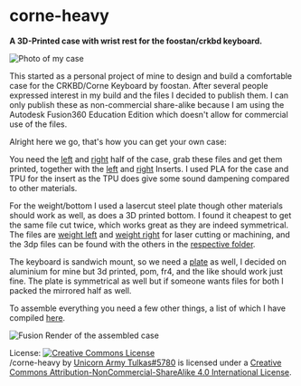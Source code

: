 # corne-heavy
<b> A 3D-Printed case with wrist rest for the foostan/crkbd keyboard. </b>

![Photo of my case](https://github.com/Unicorn-Tulkas/corne-heavy/blob/main/images/top%20down.jpg)

This started as a personal project of mine to design and build a comfortable case for the CRKBD/Corne Keyboard by foostan. After several people expressed interest in my build and the files I decided to publish them. 
I can only publish these as non-commercial share-alike because I am using the Autodesk Fusion360 Education Edition which doesn't allow for commercial use of the files. 


Alright here we go, that's how you can get your own case:

You need the [left](https://github.com/Unicorn-Tulkas/corne-heavy/blob/main/stl%20Files/case%20and%20wrist%20rest%20left.stl "case and wrist rest left.stl") and [right](https://github.com/Unicorn-Tulkas/corne-heavy/blob/main/stl%20Files/case%20and%20wrist%20rest%20right.stl "case and wrist rest right.stl") half of the case, grab these files and get them printed, together with the [left](https://github.com/Unicorn-Tulkas/corne-heavy/blob/main/stl%20Files/Insert%20left.stl "Insert left.stl") and [right](https://github.com/Unicorn-Tulkas/corne-heavy/blob/main/stl%20Files/case%20and%20wrist%20rest%20right.stl "Insert right.stl") Inserts. I used PLA for the case and TPU for the insert as the TPU does give some sound dampening compared to other materials.

For the weight/bottom I used a lasercut steel plate though other materials should work as well, as does a 3D printed bottom. I found it cheapest to get the same file cut twice, which works great as they are indeed symmetrical. The files are [weight left](https://github.com/Unicorn-Tulkas/corne-heavy/blob/main/dxf%20Files/weight%20left.dxf "weight left.dxf") and [weight right](https://github.com/Unicorn-Tulkas/corne-heavy/blob/main/dxf%20Files/weight%20right.dxf "weight right.dxf") for laser cutting or machining, and the 3dp files can be found with the others in the [respective folder](https://github.com/Unicorn-Tulkas/corne-heavy/tree/main/stl%20Files "dxf Files").

The keyboard is sandwich mount, so we need a [plate](https://github.com/Unicorn-Tulkas/corne-heavy/blob/main/dxf%20Files/plate%20left.dxf "plate left.dxf") as well, I decided on aluminium for mine but 3d printed, pom, fr4, and the like should work just fine. The plate is symmetrical as well but if someone wants files for both I packed the mirrored half as well. 

To assemble everything you need a few other things, a list of which I have compiled [here](https://github.com/Unicorn-Tulkas/corne-heavy/blob/main/shopping%20list/shoppinglist.md "shoppinglist.md").

![Fusion Render of the assembled case](https://github.com/Unicorn-Tulkas/corne-heavy/blob/main/images/Render.png "Render.png")

License:
<a rel="license" href="http://creativecommons.org/licenses/by-nc-sa/4.0/"><img alt="Creative Commons License" style="border-width:0" src="https://i.creativecommons.org/l/by-nc-sa/4.0/88x31.png" /></a><br /><span xmlns:dct="http://purl.org/dc/terms/" property="dct:title">/corne-heavy</span> by <a xmlns:cc="http://creativecommons.org/ns#" href="https://github.com/Unicorn-Tulkas/corne-heavy" property="cc:attributionName" rel="cc:attributionURL">Unicorn Army Tulkas#5780</a> is licensed under a <a rel="license" href="http://creativecommons.org/licenses/by-nc-sa/4.0/">Creative Commons Attribution-NonCommercial-ShareAlike 4.0 International License</a>.
